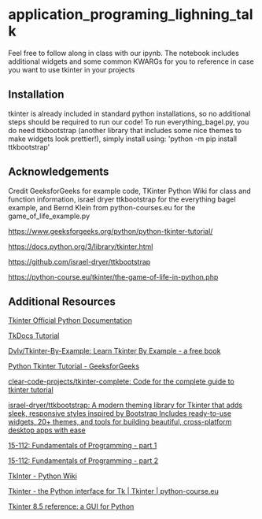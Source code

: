 # application_programing_lighning_talk

Feel free to follow along in class with our ipynb. The notebook includes additional widgets and some common KWARGs for you to reference in case you want to use tkinter in your projects

## Installation
tkinter is already included in standard python installations, so no additional steps should be required to run our code!
To run everything_bagel.py, you do need ttkbootstrap (another library that includes some nice themes to make widgets look prettier!), simply install using: 'python -m pip install ttkbootstrap'

## Acknowledgements
Credit GeeksforGeeks for example code, TKinter Python Wiki for class and function information, israel dryer ttkbootstrap for the everything bagel example, and Bernd Klein from python-courses.eu for the game_of_life_example.py

https://www.geeksforgeeks.org/python/python-tkinter-tutorial/

https://docs.python.org/3/library/tkinter.html

https://github.com/israel-dryer/ttkbootstrap

https://python-course.eu/tkinter/the-game-of-life-in-python.php

## Additional Resources

[Tkinter Official Python Documentation](https://docs.python.org/3/library/tkinter.html)

[TkDocs Tutorial](https://tkdocs.com/tutorial/index.html)

[Dvlv/Tkinter-By-Example: Learn Tkinter By Example - a free book](https://github.com/Dvlv/Tkinter-By-Example/tree/master)

[Python Tkinter Tutorial - GeeksforGeeks](https://www.geeksforgeeks.org/python/python-tkinter-tutorial/#)

[clear-code-projects/tkinter-complete: Code for the complete guide to tkinter tutorial](https://github.com/clear-code-projects/tkinter-complete/tree/main)

[israel-dryer/ttkbootstrap: A modern theming library for Tkinter that adds sleek, responsive styles inspired by Bootstrap Includes ready-to-use widgets, 20+ themes, and tools for building beautiful, cross-platform desktop apps with ease](https://github.com/israel-dryer/ttkbootstrap)

[15-112: Fundamentals of Programming - part 1](https://www.cs.cmu.edu/~112-n19/notes/notes-animations-part1.html)

[15-112: Fundamentals of Programming - part 2](https://www.cs.cmu.edu/~112-n19/notes/notes-animations-part2.html)

[TkInter - Python Wiki](https://wiki.python.org/moin/TkInter)

[Tkinter - the Python interface for Tk | Tkinter | python-course.eu](http://python-course.eu)

[Tkinter 8.5 reference: a GUI for Python](https://anzeljg.github.io/rin2/book2/2405/docs/tkinter/index.html)
